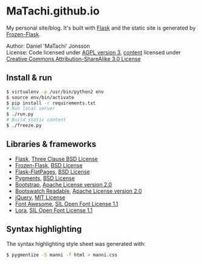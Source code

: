 # MaTachi.github.io

My personal site/blog. It's built with [Flask](http://flask.pocoo.org/) and the
static site is generated by
[Frozen-Flask](http://pythonhosted.org/Frozen-Flask/).

Author: Daniel 'MaTachi' Jonsson  
License: Code licensed under [AGPL version 3](LICENSE), [content](src/pages/)
licensed under [Creative Commons Attribution-ShareAlike 3.0
License](https://creativecommons.org/licenses/by-sa/3.0/)

## Install & run

```sh
$ virtualenv -p /usr/bin/python2 env
$ source env/bin/activate
$ pip install -r requirements.txt
# Run local server
$ ./run.py
# Build static content
$ ./freeze.py
```

## Libraries & frameworks

* [Flask](http://flask.pocoo.org/), [Three Clause BSD
  License](http://flask.pocoo.org/docs/license/)
* [Frozen-Flask](http://pythonhosted.org/Frozen-Flask/), [BSD
  License](https://github.com/SimonSapin/Frozen-Flask/blob/master/LICENSE)
* [Flask-FlatPages](http://pythonhosted.org/Flask-FlatPages/), [BSD
  License](https://github.com/SimonSapin/Flask-FlatPages/blob/master/LICENSE)
* [Pygments](http://pygments.org/), [BSD License](http://pygments.org/faq/)
* [Bootstrap](http://getbootstrap.com/), [Apache License version
  2.0](https://github.com/twbs/bootstrap/blob/master/LICENSE)
* [Bootswatch Readable](http://bootswatch.com/readable/), [Apache License
  version 2.0](https://github.com/thomaspark/bootswatch/blob/gh-pages/LICENSE)
* [jQuery](http://jquery.com/), [MIT
  License](https://github.com/jquery/jquery/blob/master/MIT-LICENSE.txt)
* [Font Awesome](http://fontawesome.io/), [SIL Open Font License
  1.1](http://fontawesome.io/license/)
* [Lora](https://www.google.com/fonts/specimen/Lora), [SIL Open Font License
  1.1](https://www.google.com/fonts/specimen/Lora)

## Syntax highlighting

The syntax highlighting style sheet was generated with:

```sh
$ pygmentize -S manni -f html > manni.css
```

